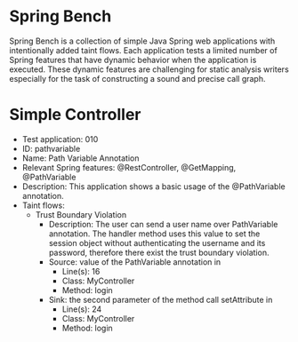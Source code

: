 # Spring Bench

Spring Bench is a collection of simple Java Spring web applications with intentionally added taint flows. 
Each application tests a limited number of Spring features that have dynamic behavior when the application is executed. 
These dynamic features are challenging for static analysis writers especially for the task of constructing a sound and precise call graph.   


# Simple Controller

* Test application: 010
* ID: pathvariable
* Name: Path Variable Annotation
* Relevant Spring features: @RestController, @GetMapping, @PathVariable
* Description: This application shows a basic usage of the @PathVariable annotation. 
* Taint flows: 
  * Trust Boundary Violation
    * Description: The user can send a user name over PathVariable annotation. The handler method uses this value to set the session object  without authenticating the username and its password, therefore there exist the trust boundary violation.
    * Source: value of the PathVariable annotation in 
        * Line(s): 16
        * Class: MyController
        * Method: login
    * Sink: the second parameter of the method call setAttribute in
        * Line(s): 24
        * Class: MyController
        * Method: login

